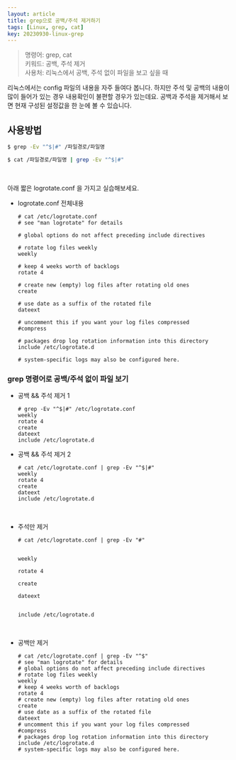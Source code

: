 ```yaml
---
layout: article
title: grep으로 공백/주석 제거하기 
tags: [Linux, grep, cat]
key: 20230930-linux-grep
---
```



> 명령어: grep, cat  
> 키워드: 공백, 주석 제거   
> 사용처: 리눅스에서 공백, 주석 없이 파일을 보고 싶을 때  

리눅스에서는 config 파일의 내용을 자주 들여다 봅니다. 하지만 주석 및 공백의 내용이 많이 들어가 있는 경우 내용확인이 불편할 경우가 있는데요. 공백과 주석을 제거해서 보면 현재 구성된 설정값을 한 눈에 볼 수 있습니다.

## 사용방법

```bash
$ grep -Ev "^$|#" /파일경로/파일명
```

```bash
$ cat /파일경로/파일명 | grep -Ev "^$|#"
```

&nbsp;

아래 짧은 logrotate.conf 을 가지고 실습해보세요.

- logrotate.conf 전체내용

    ```
    # cat /etc/logrotate.conf 
    # see "man logrotate" for details

    # global options do not affect preceding include directives

    # rotate log files weekly
    weekly

    # keep 4 weeks worth of backlogs
    rotate 4

    # create new (empty) log files after rotating old ones
    create

    # use date as a suffix of the rotated file
    dateext

    # uncomment this if you want your log files compressed
    #compress

    # packages drop log rotation information into this directory
    include /etc/logrotate.d

    # system-specific logs may also be configured here.
    ```

### grep 명령어로 공백/주석 없이 파일 보기 

- 공백 && 주석 제거 1

    ```
    # grep -Ev "^$|#" /etc/logrotate.conf 
    weekly
    rotate 4
    create
    dateext
    include /etc/logrotate.d
    ```

- 공백 && 주석 제거 2

    ```
    # cat /etc/logrotate.conf | grep -Ev "^$|#"
    weekly
    rotate 4
    create
    dateext
    include /etc/logrotate.d
    ```

&nbsp;
&nbsp;

- 주석만 제거

    ```
    # cat /etc/logrotate.conf | grep -Ev "#"


    weekly

    rotate 4

    create

    dateext


    include /etc/logrotate.d
    ```

&nbsp;
&nbsp;

- 공백만 제거

    ```
    # cat /etc/logrotate.conf | grep -Ev "^$"
    # see "man logrotate" for details
    # global options do not affect preceding include directives
    # rotate log files weekly
    weekly
    # keep 4 weeks worth of backlogs
    rotate 4
    # create new (empty) log files after rotating old ones
    create
    # use date as a suffix of the rotated file
    dateext
    # uncomment this if you want your log files compressed
    #compress
    # packages drop log rotation information into this directory
    include /etc/logrotate.d
    # system-specific logs may also be configured here.
    ```